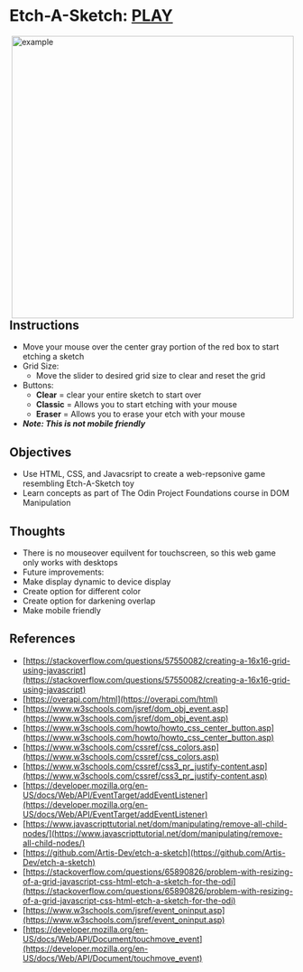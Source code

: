 # Etch-A-Sketch: [PLAY](https://vincentz-42.github.io/Etch-A-Sketch/)

<img align="right" width="500" alt="example" src="https://user-images.githubusercontent.com/49771001/128606432-c5adfde6-9701-4618-b4e5-fa08361fb105.png">

## Instructions
  * Move your mouse over the center gray portion of the red box to start etching a sketch
  * Grid Size:
    * Move the slider to desired grid size to clear and reset the grid
  * Buttons:
    * **Clear** = clear your entire sketch to start over
    * **Classic** = Allows you to start etching with your mouse
    * **Eraser** = Allows you to erase your etch with your mouse
  * ***Note: This is not mobile friendly***

## Objectives
  * Use HTML, CSS, and Javacsript to create a web-repsonive game resembling Etch-A-Sketch toy
  * Learn concepts as part of The Odin Project Foundations course in DOM Manipulation

## Thoughts
 * There is no mouseover equilvent for touchscreen, so this web game only works with desktops 
 * Future improvements: 
  * Make display dynamic to device display
  * Create option for different color
  * Create option for darkening overlap
  * Make mobile friendly

## References
- [https://stackoverflow.com/questions/57550082/creating-a-16x16-grid-using-javascript](https://stackoverflow.com/questions/57550082/creating-a-16x16-grid-using-javascript)
- [https://overapi.com/html](https://overapi.com/html)
- [https://www.w3schools.com/jsref/dom_obj_event.asp](https://www.w3schools.com/jsref/dom_obj_event.asp)
- [https://www.w3schools.com/howto/howto_css_center_button.asp](https://www.w3schools.com/howto/howto_css_center_button.asp)
- [https://www.w3schools.com/cssref/css_colors.asp](https://www.w3schools.com/cssref/css_colors.asp)
- [https://www.w3schools.com/cssref/css3_pr_justify-content.asp](https://www.w3schools.com/cssref/css3_pr_justify-content.asp)
- [https://developer.mozilla.org/en-US/docs/Web/API/EventTarget/addEventListener](https://developer.mozilla.org/en-US/docs/Web/API/EventTarget/addEventListener)
- [https://www.javascripttutorial.net/dom/manipulating/remove-all-child-nodes/](https://www.javascripttutorial.net/dom/manipulating/remove-all-child-nodes/)
- [https://github.com/Artis-Dev/etch-a-sketch](https://github.com/Artis-Dev/etch-a-sketch)
- [https://stackoverflow.com/questions/65890826/problem-with-resizing-of-a-grid-javascript-css-html-etch-a-sketch-for-the-odi](https://stackoverflow.com/questions/65890826/problem-with-resizing-of-a-grid-javascript-css-html-etch-a-sketch-for-the-odi)
- [https://www.w3schools.com/jsref/event_oninput.asp](https://www.w3schools.com/jsref/event_oninput.asp)
- [https://developer.mozilla.org/en-US/docs/Web/API/Document/touchmove_event](https://developer.mozilla.org/en-US/docs/Web/API/Document/touchmove_event)
